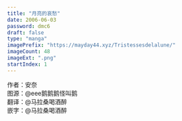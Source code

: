 ```yaml
---
title: "月亮的哀愁"
date: 2006-06-03
password: dmc6
draft: false
type: "manga"
imagePrefix: "https://mayday44.xyz/Tristessesdelalune/"  
imageCount: 48
imageExt: ".png" 
startIndex: 1
---
```

作者：安奈  
图源：@eee鹅鹅鹅怪叫鹅   
翻译：@马拉桑喝酒醉  
嵌字：@马拉桑喝酒醉
